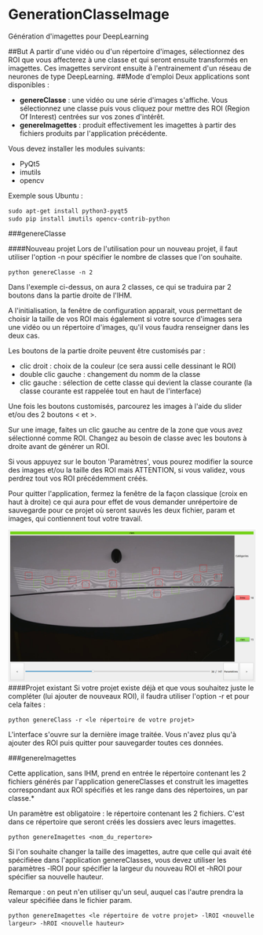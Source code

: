 # GenerationClasseImage
Génération d'imagettes pour DeepLearning

##But
A partir d'une vidéo ou d'un répertoire d'images, sélectionnez des ROI que vous affecterez à une classe et qui seront ensuite transformés en imagettes.
Ces imagettes serviront ensuite à l'entrainement d'un réseau de neurones de type DeepLearning.
##Mode d'emploi
Deux applications sont disponibles : 
* **genereClasse** : une vidéo ou une série d'images s'affiche. Vous sélectionnez une classe puis vous cliquez pour mettre des ROI (Region Of Interest) centrées sur vos zones d'intérêt.
* **genereImagettes** : produit effectivement les imagettes à partir des fichiers produits par l'application précédente.

Vous devez installer les modules suivants: 
* PyQt5
* imutils  
* opencv

Exemple sous Ubuntu :
```
sudo apt-get install python3-pyqt5
sudo pip install imutils opencv-contrib-python
```
###genereClasse

####Nouveau projet
Lors de l'utilisation pour un nouveau projet, il faut utiliser l'option -n pour spécifier le nombre de classes que l'on souhaite.
```
python genereClasse -n 2
```
Dans l'exemple ci-dessus, on aura 2 classes, ce qui se traduira par 2 boutons dans la partie droite de l'IHM.

A l'initialisation, la fenêtre de configuration apparait, vous permettant de choisir la taille de vos ROI mais également si votre source d'images sera une vidéo ou un répertoire d'images, qu'il vous faudra renseigner dans les deux cas.

Les boutons de la partie droite peuvent être customisés par :
* clic droit : choix de la couleur (ce sera aussi celle dessinant le ROI)
* double clic gauche : changement du nomm de la classe
* clic gauche : sélection de cette classe qui devient la classe courante (la classe courante est rappelée tout en haut de l'interface)

Une fois les boutons customisés, parcourez les images à l'aide du slider et/ou des 2 boutons < et >.

Sur une image, faites un clic gauche au centre de la zone que vous avez sélectionné comme ROI. Changez au besoin de classe avec les boutons à droite avant de générer un ROI.

Si vous appuyez sur le bouton 'Paramètres', vous pourez modifier la source des images et/ou la taille des ROI mais ATTENTION, si vous validez, vous perdrez tout vos ROI précédemment créés.

Pour quitter l'application, fermez la fenêtre de la façon classique (croix en haut à droite) ce qui aura pour effet de vous demander unrépertoire de sauvegarde pour ce projet où seront sauvés les deux fichier, param et images, qui contiennent tout votre travail.

![alt text](https://github.com/raiv-toulouse/generationClasseImage/blob/master/safra.png "Logo Title Text 1")
####Projet existant
Si votre projet existe déjà et que vous souhaitez juste le compléter (lui ajouter de nouveaux ROI), il faudra utiliser l'option -r et pour cela faites : 
```
python genereClass -r <le répertoire de votre projet>
``` 
L'interface s'ouvre sur la dernière image traitée. Vous n'avez plus qu'à ajouter des ROI puis quitter pour sauvegarder toutes ces données.

###genereImagettes

Cette application, sans IHM, prend en entrée le répertoire contenant les 2 fichiers générés par l'application genereClasses et construit les imagettes correspondant aux ROI spécifiés et les range dans des répertoires, un par classe.*

Un paramètre est obligatoire : le répertoire contenant les 2 fichiers. C'est dans ce répertoire que seront créés les dossiers avec leurs imagettes.

```
python genereImagettes <nom_du_repertore>
```
Si l'on souhaite changer la taille des imagettes, autre que celle qui avait été spécifiéee dans l'application genereClasses, vous devez utiliser les paramètres -lROI pour spécifier la largeur du nouveau ROI et -hROI pour spécifier sa nouvelle hauteur.

Remarque : on peut n'en utiliser qu'un seul, auquel cas l'autre prendra la valeur spécifiée dans le fichier param.

```
python genereImagettes <le répertoire de votre projet> -lROI <nouvelle largeur> -hROI <nouvelle hauteur>
```


